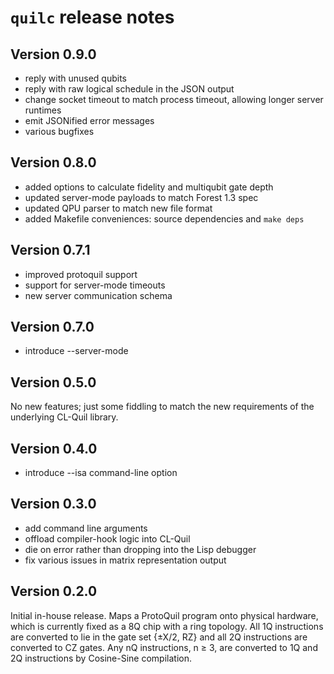 # `quilc` release notes

## Version 0.9.0

* reply with unused qubits
* reply with raw logical schedule in the JSON output
* change socket timeout to match process timeout, allowing longer server runtimes
* emit JSONified error messages
* various bugfixes

## Version 0.8.0

* added options to calculate fidelity and multiqubit gate depth
* updated server-mode payloads to match Forest 1.3 spec
* updated QPU parser to match new file format
* added Makefile conveniences: source dependencies and `make deps`

## Version 0.7.1

* improved protoquil support
* support for server-mode timeouts
* new server communication schema

## Version 0.7.0

* introduce --server-mode

## Version 0.5.0

No new features; just some fiddling to match the new requirements of the underlying CL-Quil library.

## Version 0.4.0

* introduce --isa command-line option

## Version 0.3.0

* add command line arguments
* offload compiler-hook logic into CL-Quil
* die on error rather than dropping into the Lisp debugger
* fix various issues in matrix representation output

## Version 0.2.0

Initial in-house release. Maps a ProtoQuil program onto physical hardware, which is currently fixed as a 8Q chip with a ring topology.  All 1Q instructions are converted to lie in the gate set {±X/2, RZ} and all 2Q instructions are converted to CZ gates.  Any nQ instructions, n ≥ 3, are converted to 1Q and 2Q instructions by Cosine-Sine compilation.
